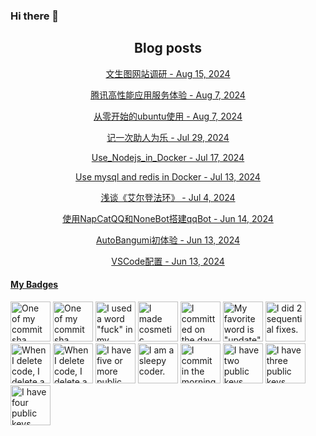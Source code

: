 ### Hi there 👋

<h2 align="center">Blog posts</h2>
<!-- BLOG-POST-LIST:START --><p align="center"><a href= https://ds63.eu.org/2024/survey-of-ai-image-generation-website/ > 文生图网站调研 - Aug 15, 2024 </a></p><p align="center"><a href= https://ds63.eu.org/2024/the-use-experience-of-tencent-hai/ > 腾讯高性能应用服务体验 - Aug 7, 2024 </a></p><p align="center"><a href= https://ds63.eu.org/2024/ubuntu-experience-in-a-different-world-from-zero/ > 从零开始的ubuntu使用 - Aug 7, 2024 </a></p><p align="center"><a href= https://ds63.eu.org/2024/happy_to_help_others/ > 记一次助人为乐 - Jul 29, 2024 </a></p><p align="center"><a href= https://ds63.eu.org/2024/use_nodejs_in_docker/ > Use_Nodejs_in_Docker - Jul 17, 2024 </a></p><p align="center"><a href= https://ds63.eu.org/2024/mysql_redis_in_one_docker/ > Use mysql and redis in Docker - Jul 13, 2024 </a></p><p align="center"><a href= https://ds63.eu.org/2024/elden-ring/ > 浅谈《艾尔登法环》 - Jul 4, 2024 </a></p><p align="center"><a href= https://ds63.eu.org/2024/setup-qqbot-using-napcatqq-and-nonebot/ > 使用NapCatQQ和NoneBot搭建qqBot - Jun 14, 2024 </a></p><p align="center"><a href= https://ds63.eu.org/2024/first-experience-of-autobangumi/ > AutoBangumi初体验 - Jun 13, 2024 </a></p><p align="center"><a href= https://ds63.eu.org/2024/vscode%E9%85%8D%E7%BD%AE/ > VSCode配置 - Jun 13, 2024 </a></p><!-- BLOG-POST-LIST:END -->

<!-- my-badges start -->
<h4><a href="https://github.com/my-badges/my-badges">My Badges</a></h4>

<a href="my-badges/a-commit.md"><img src="https://my-badges.github.io/my-badges/a-commit.png" alt="One of my commit sha starts with &quot;a&quot;." title="One of my commit sha starts with &quot;a&quot;." width="64"></a>
<a href="my-badges/ab-commit.md"><img src="https://my-badges.github.io/my-badges/ab-commit.png" alt="One of my commit sha starts with &quot;ab&quot;." title="One of my commit sha starts with &quot;ab&quot;." width="64"></a>
<a href="my-badges/bad-words.md"><img src="https://my-badges.github.io/my-badges/bad-words.png" alt="I used a word &quot;fuck&quot; in my commit message." title="I used a word &quot;fuck&quot; in my commit message." width="64"></a>
<a href="my-badges/cosmetic-commit.md"><img src="https://my-badges.github.io/my-badges/cosmetic-commit.png" alt="I made cosmetic commit." title="I made cosmetic commit." width="64"></a>
<a href="my-badges/delorean.md"><img src="https://my-badges.github.io/my-badges/delorean.png" alt="I committed on the day Doctor Emmett Brown invented the flux capacitor!" title="I committed on the day Doctor Emmett Brown invented the flux capacitor!" width="64"></a>
<a href="my-badges/favorite-word.md"><img src="https://my-badges.github.io/my-badges/favorite-word.png" alt="My favorite word is &quot;update&quot;." title="My favorite word is &quot;update&quot;." width="64"></a>
<a href="my-badges/fix-2.md"><img src="https://my-badges.github.io/my-badges/fix-2.png" alt="I did 2 sequential fixes." title="I did 2 sequential fixes." width="64"></a>
<a href="my-badges/mass-delete-commit.md"><img src="https://my-badges.github.io/my-badges/mass-delete-commit.png" alt="When I delete code, I delete a lot." title="When I delete code, I delete a lot." width="64"></a>
<a href="my-badges/mass-delete-commit-10k.md"><img src="https://my-badges.github.io/my-badges/mass-delete-commit-10k.png" alt="When I delete code, I delete a lot." title="When I delete code, I delete a lot." width="64"></a>
<a href="my-badges/public-keys-5.md"><img src="https://my-badges.github.io/my-badges/public-keys-5.png" alt="I have five or more public keys" title="I have five or more public keys" width="64"></a>
<a href="my-badges/sleepy-coder.md"><img src="https://my-badges.github.io/my-badges/sleepy-coder.png" alt="I am a sleepy coder." title="I am a sleepy coder." width="64"></a>
<a href="my-badges/morning-commits.md"><img src="https://my-badges.github.io/my-badges/morning-commits.png" alt="I commit in the morning." title="I commit in the morning." width="64"></a>
<a href="my-badges/public-keys-2.md"><img src="https://my-badges.github.io/my-badges/public-keys-2.png" alt="I have two public keys" title="I have two public keys" width="64"></a>
<a href="my-badges/public-keys-3.md"><img src="https://my-badges.github.io/my-badges/public-keys-3.png" alt="I have three public keys" title="I have three public keys" width="64"></a>
<a href="my-badges/public-keys-4.md"><img src="https://my-badges.github.io/my-badges/public-keys-4.png" alt="I have four public keys" title="I have four public keys" width="64"></a>
<!-- my-badges end -->

